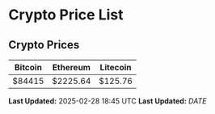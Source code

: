 # Crypto Price List

## Crypto Prices
| Bitcoin | Ethereum | Litecoin |
| ------- | -------- | -------- |
| $84415 | $2225.64 | $125.76 |
**Last Updated:** 2025-02-28 18:45 UTC
**Last Updated:** $DATE$

